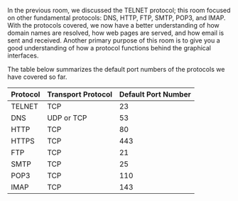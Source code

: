 In the previous room, we discussed the TELNET protocol; this room focused on other fundamental protocols: DNS, HTTP, FTP, SMTP, POP3, and IMAP. With the protocols covered, we now have a better understanding of how domain names are resolved, how web pages are served, and how email is sent and received. Another primary purpose of this room is to give you a good understanding of how a protocol functions behind the graphical interfaces.

The table below summarizes the default port numbers of the protocols we have covered so far.

|**Protocol**|**Transport Protocol**|**Default Port Number**|
|---|---|---|
|TELNET|TCP|23|
|DNS|UDP or TCP|53|
|HTTP|TCP|80|
|HTTPS|TCP|443|
|FTP|TCP|21|
|SMTP|TCP|25|
|POP3|TCP|110|
|IMAP|TCP|143|